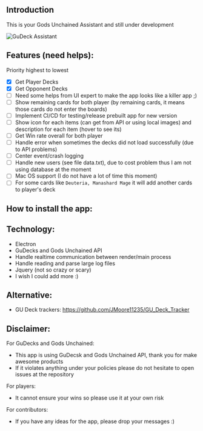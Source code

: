 ## Introduction

This is your Gods Unchained Assistant and still under development

![GuDeck Assistant](https://i.imgur.com/LRJbXKc.png)

## Features (need helps):
Priority highest to lowest

- [x] Get Player Decks
- [x] Get Opponent Decks
- [ ] Need some helps from UI expert to make the app looks like a killer app ;)
- [ ] Show remaining cards for both player (by remaining cards, it means those cards do not enter the boards)
- [ ] Implement CI/CD for testing/release prebuilt app for new version
- [ ] Show icon for each items (can get from API or using local images) and description for each item (hover to see its)
- [ ] Get Win rate overall for both player
- [ ] Handle error when sometimes the decks did not load successfully (due to API problems)
- [ ] Center event/crash logging
- [ ] Handle new users (see file data.txt), due to cost problem thus I am not using database at the moment
- [ ] Mac OS support (I do not have a lot of time this moment)
- [ ] For some cards like `Deuteria, Manashard Mage` it will add another cards to player's deck

## How to install the app:

## Technology:
- Electron
- GuDecks and Gods Unchained API
- Handle realtime communication between render/main process
- Handle reading and parse large log files
- Jquery (not so crazy or scary)
- I wish I could add more :)

## Alternative:
- GU Deck trackers:
https://github.com/JMoore11235/GU_Deck_Tracker

## Disclaimer:
For GuDecks and Gods Unchained:
- This app is using GuDecsk and Gods Unchained API, thank you for make awesome products
- If it violates anything under your policies please do not hesitate to open issues at the repository

For players:
- It cannot ensure your wins so please use it at your own risk

For contributors:
- If you have any ideas for the app, please drop your messages :)